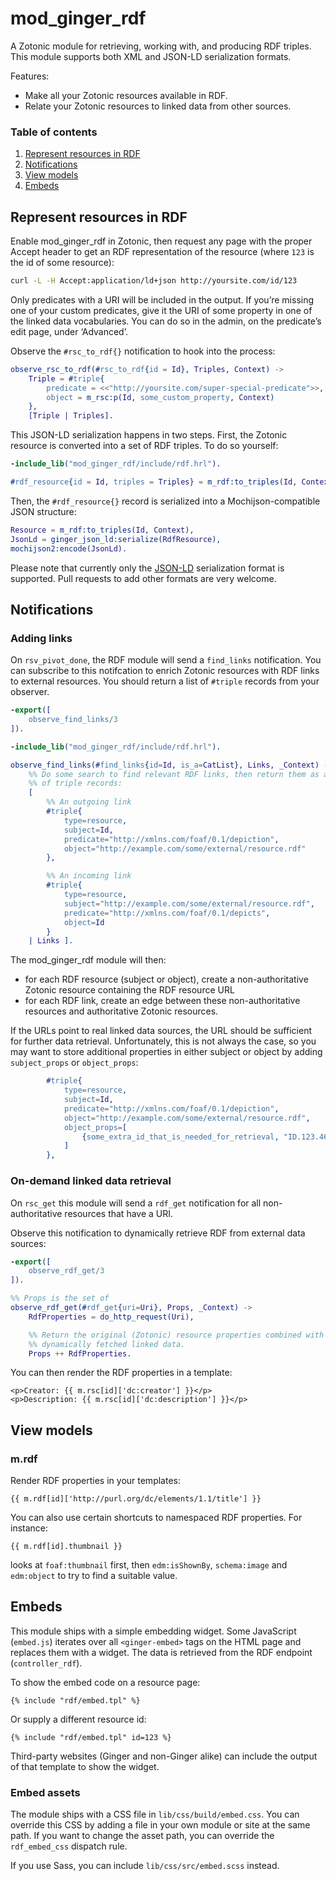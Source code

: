 mod_ginger_rdf
==============

A Zotonic module for retrieving, working with, and producing RDF triples. This
module supports both XML and JSON-LD serialization formats.

Features:

* Make all your Zotonic resources available in RDF.
* Relate your Zotonic resources to linked data from other sources.

### Table of contents

1. [Represent resources in RDF](#represent-resources-in-rdf)
2. [Notifications](#notifications)
3. [View models](#view-models)
4. [Embeds](#embeds)

Represent resources in RDF
--------------------------

Enable mod_ginger_rdf in Zotonic, then request any page with the proper Accept
header to get an RDF representation of the resource (where `123` is the id
of some resource):

```bash
curl -L -H Accept:application/ld+json http://yoursite.com/id/123
```

Only predicates with a URI will be included in the output. If you’re missing
one of your custom predicates, give it the URI of some property in one of the
linked data vocabularies. You can do so in the admin, on the predicate’s edit
page, under ‘Advanced’.

Observe the `#rsc_to_rdf{}` notification to hook into the process:

```erlang
observe_rsc_to_rdf(#rsc_to_rdf{id = Id}, Triples, Context) ->
    Triple = #triple{
        predicate = <<"http://yoursite.com/super-special-predicate">>,
        object = m_rsc:p(Id, some_custom_property, Context)
    },
    [Triple | Triples].
```

This JSON-LD serialization happens in two steps. First, the Zotonic resource
is converted into a set of RDF triples. To do so yourself:

```erlang
-include_lib("mod_ginger_rdf/include/rdf.hrl").

#rdf_resource{id = Id, triples = Triples} = m_rdf:to_triples(Id, Context).
```

Then, the `#rdf_resource{}` record is serialized into a Mochijson-compatible
JSON structure:

```erlang
Resource = m_rdf:to_triples(Id, Context),
JsonLd = ginger_json_ld:serialize(RdfResource),
mochijson2:encode(JsonLd).
```

Please note that currently only the [JSON-LD](https://www.w3.org/TR/json-ld/)
serialization format is supported. Pull requests to add other formats are
very welcome.

Notifications
-------------

### Adding links

On `rsv_pivot_done`, the RDF module will send a `find_links` notification. You
can subscribe to this notifcation to enrich Zotonic resources with RDF links
to external resources. You should return a list of `#triple` records from your
observer.

```erlang
-export([
    observe_find_links/3
]).

-include_lib("mod_ginger_rdf/include/rdf.hrl").

observe_find_links(#find_links{id=Id, is_a=CatList}, Links, _Context) ->
    %% Do some search to find relevant RDF links, then return them as a list
    %% of triple records:
    [
        %% An outgoing link
        #triple{
            type=resource,
            subject=Id,
            predicate="http://xmlns.com/foaf/0.1/depiction",
            object="http://example.com/some/external/resource.rdf"
        },

        %% An incoming link
        #triple{
            type=resource,
            subject="http://example.com/some/external/resource.rdf",
            predicate="http://xmlns.com/foaf/0.1/depicts",
            object=Id
        }
    | Links ].
```

The mod_ginger_rdf module will then:

* for each RDF resource (subject or object), create a non-authoritative
  Zotonic resource containing the RDF resource URL
* for each RDF link, create an edge between these non-authoritative resources
  and authoritative Zotonic resources.

If the URLs point to real linked data sources, the URL should be sufficient
for further data retrieval. Unfortunately, this is not always the case, so you
may want to store additional properties in either subject or object by adding
`subject_props` or `object_props`:


```erlang
        #triple{
            type=resource,
            subject=Id,
            predicate="http://xmlns.com/foaf/0.1/depiction",
            object="http://example.com/some/external/resource.rdf",
            object_props=[
                {some_extra_id_that_is_needed_for_retrieval, "ID.123.467"}
            ]
        },
```

### On-demand linked data retrieval

On `rsc_get` this module will send a `rdf_get` notification for all
non-authoritative resources that have a URI.

Observe this notification to dynamically retrieve RDF from external data
sources:

```erlang
-export([
    observe_rdf_get/3
]).

%% Props is the set of
observe_rdf_get(#rdf_get{uri=Uri}, Props, _Context) ->
    RdfProperties = do_http_request(Uri),

    %% Return the original (Zotonic) resource properties combined with the
    %% dynamically fetched linked data.
    Props ++ RdfProperties.
```

You can then render the RDF properties in a template:

```dtl
<p>Creator: {{ m.rsc[id]['dc:creator'] }}</p>
<p>Description: {{ m.rsc[id]['dc:description'] }}</p>
```

View models
-----------

### m.rdf

Render RDF properties in your templates:

```dtl
{{ m.rdf[id]['http://purl.org/dc/elements/1.1/title'] }}
```

You can also use certain shortcuts to namespaced RDF properties. For instance:

```dtl
{{ m.rdf[id].thumbnail }}
```

looks at `foaf:thumbnail` first, then `edm:isShownBy`, `schema:image` and
`edm:object` to try to find a suitable value.

Embeds
------

This module ships with a simple embedding widget. Some JavaScript (`embed.js`)
iterates over all `<ginger-embed>` tags on the HTML page and replaces them
with a widget. The data is retrieved from the RDF endpoint (`controller_rdf`).

To show the embed code on a resource page:

```dtl
{% include "rdf/embed.tpl" %}
```

Or supply a different resource id:

```dtl
{% include "rdf/embed.tpl" id=123 %}
```

Third-party websites (Ginger and non-Ginger alike) can include the output of
that template to show the widget.

### Embed assets

The module ships with a CSS file in `lib/css/build/embed.css`. You can override
this CSS by adding a file in your own module or site at the same path. If you 
want to change the asset path, you can override the `rdf_embed_css` dispatch 
rule.

If you use Sass, you can include `lib/css/src/embed.scss` instead.
